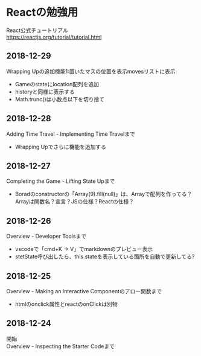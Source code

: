 # Reactの勉強用
React公式チュートリアル  
https://reactjs.org/tutorial/tutorial.html

## 2018-12-29
Wrapping Upの追加機能1:置いたマスの位置を表示movesリストに表示
- Gameのstateにlocation配列を追加
- historyと同様に表示する
- Math.trunc()は小数点以下を切り捨て

## 2018-12-28
Adding Time Travel - Implementing Time Travelまで
- Wrapping Upでさらに機能を追加する

## 2018-12-27
Completing the Game - Lifting State Upまで  
- Boradのconstructorの「Array(9).fill(null)」は、Arrayで配列を作ってる？Arrayは関数名？宣言？JSの仕様？Reactの仕様？

## 2018-12-26
Overview - Developer Toolsまで  
- vscodeで「cmd+K → V」でmarkdownのプレビュー表示
- stetState呼び出したら、this.stateを表示している箇所を自動で更新してる?

## 2018-12-25  
Overview - Making an Interactive Componentのアロー関数まで
- htmlのonclick属性とreactのonClickは別物

## 2018-12-24  
開始  
Overview - Inspecting the Starter Codeまで  